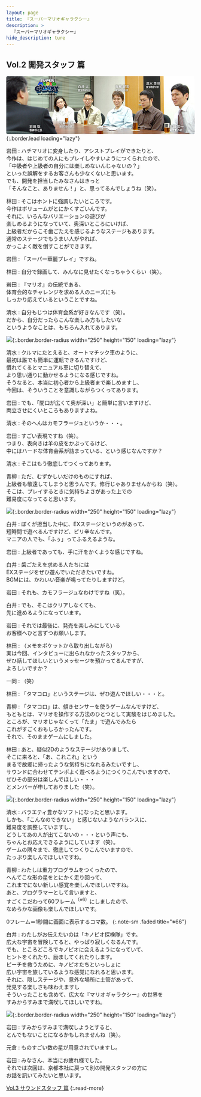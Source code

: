 ```yaml
---
layout: page
title: 『スーパーマリオギャラクシー』
description: >
  『スーパーマリオギャラクシー』
hide_description: ture
---
```


## Vol.2 開発スタッフ 篇

![](/interviews/jp/wii/rmgj/vol2/img/mainvisual.jpg){:.border.lead loading="lazy"}

岩田
: ハチマリオに変身したり、アシストプレイができたりと、<br>今作は、はじめての人にもプレイしやすいようにつくられたので、<br>「中級者や上級者の自分には楽しめないんじゃないの？」<br>といった誤解をするお客さんも少なくないと思います。<br>でも、開発を担当したみなさんはきっと<br>「そんなこと、ありません！」と、思ってるんでしょうね（笑）。

林田
: そこはホントに強調したいところです。<br>今作はボリュームがとにかくすごいんです。<br>それに、いろんなバリエーションの遊びが<br>楽しめるようになっていて、奥深いところにいけば、<br>上級者だからこそ歯ごたえを感じるようなステージもあります。<br>通常のステージでもうまい人がやれば、<br>かっこよく敵を倒すことができます。

岩田
: 「スーパー華麗プレイ」ですね。

林田
: 自分で録画して、みんなに見せたくなっちゃうくらい（笑）。

岩田
: 『マリオ』の伝統である、<br>体育会的なチャレンジを求める人のニーズにも<br>しっかり応えているということですね。

清水
: 自分もじつは体育会系が好きなんです（笑）。<br>だから、自分だったらこんな楽しみ方もしたいな<br>というようなことは、もちろん入れてあります。

![](/interviews/jp/wii/rmgj/vol2/img/photo16.jpg){:.border.border-radius width="250" height="150" loading="lazy"}

清水
: クルマにたとえると、オートマチック車のように、<br>最初は誰でも簡単に運転できるんですけど、<br>慣れてくるとマニュアル車に切り替えて、<br>より思い通りに動かせるようになる感じですね。<br>そうなると、本当に初心者から上級者まで楽しめますし、<br>今回は、そういうことを意識しながらつくってあります。

岩田
: でも、「間口が広くて奥が深い」と簡単に言いますけど、<br>両立させにくいところもありますよね。

清水
: そのへんはカモフラージュというか・・・。

岩田
: すごい表現ですね（笑）。<br>つまり、表向きは羊の皮をかぶってるけど、<br>中にはハードな体育会系が詰まっている、という感じなんですか？

清水
: そこはもう徹底してつくってあります。

青柳
: ただ、むずかしいだけのものにすれば、<br>上級者も敬遠してしまうと思うんです。修行じゃありませんからね（笑）。<br>そこは、プレイするときに気持ちよさがあった上での<br>難易度になってると思います。

![](/interviews/jp/wii/rmgj/vol2/img/photo17.jpg){:.border.border-radius width="250" height="150" loading="lazy"}

白井
: ぼくが担当した中に、EXステージというのがあって、<br>短時間で遊べるんですけど、ピリ辛なんです。<br>マニアの人でも、「ふぅ」ってふるえるような。

岩田
: 上級者であっても、手に汗をかくような感じですね。

白井
: 歯ごたえを求める人たちには<br>EXステージをぜひ遊んでいただきたいですね。<br>BGMには、かわいい音楽が鳴ってたりしますけど。

岩田
: それも、カモフラージュなわけですね（笑）。

白井
: でも、そこはクリアしなくても、<br>先に進めるようになっています。

岩田
: それでは最後に、発売を楽しみにしている<br>お客様へひと言ずつお願いします。

林田
: （メモをポケットから取り出しながら）<br>実は今回、インタビューに出られなかったスタッフから、<br>ぜひ話してほしいというメッセージを預かってるんですが、<br>よろしいですか？

一同
: （笑）

林田
: 「タマコロ」というステージは、ぜひ遊んでほしい・・・と。

青柳
: 「タマコロ」は、傾きセンサーを使うゲームなんですけど、<br>もともとは、マリオを操作する方法のひとつとして実験をはじめました。<br>ところが、マリオじゃなくって「たま」で遊んでみたら<br>これがすごくおもしろかったんです。<br>それで、そのままゲームにしました。

林田
: あと、疑似2Dのようなステージがありまして、<br>そこに来ると、「あ、これこれ」という<br>まるで故郷に帰ったような気持ちになれるみたいですし、<br>サウンドに合わせてテンポよく遊べるようにつくりこんでいますので、<br>ぜひその部分は楽しんでほしい・・・<br>とメンバーが申しておりました（笑）。

![](/interviews/jp/wii/rmgj/vol2/img/photo18.jpg){:.border.border-radius width="250" height="150" loading="lazy"}

清水
: バラエティ豊かなソフトになったと思います。<br>しかも、「こんなのできない」と感じないようなバランスに、<br>難易度を調整していますし、<br>どうしてあの人が出てこないの・・・という声にも、<br>ちゃんとお応えできるようにしています（笑）。<br>ゲームの隅々まで、徹底してつくりこんでいますので、<br>たっぷり楽しんでほしいですね。

青柳
: わたしは重力プログラムをつくったので、<br>へんてこな形の星をとにかく走り回って、<br>これまでにない新しい感覚を楽しんでほしいですね。<br>あと、プログラマーとして言いますと、<br>すごくこだわって60フレーム<sup>（※6）</sup>にしましたので、<br>なめらかな画像も楽しんでほしいです。

0フレーム＝1秒間に画面に表示するコマ数。
{:.note-sm .faded title="※66"}

白井
: わたしがお伝えたいのは「キノピオ探検隊」です。<br>広大な宇宙を冒険してると、やっぱり寂しくなるんです。<br>でも、ところどころでキノピオに会えるようになっていて、<br>ヒントをくれたり、励ましてくれたりします。<br>ピーチを救うために、キノピオたちといっしょに<br>広い宇宙を旅しているような感覚になれると思います。<br>それに、隠しステージや、意外な場所に土管があって、<br>発見する楽しさも味わえますし<br>そういったことも含めて、広大な『マリオギャラクシー』の世界を<br>すみからすみまで満喫してほしいですね。

![](/interviews/jp/wii/rmgj/vol2/img/photo19.jpg){:.border.border-radius width="250" height="150" loading="lazy"}

岩田
: すみからすみまで満喫しようとすると、<br>とんでもないことになるかもしれませんね（笑）。

元倉
: ものすごい数の星が用意されていますし。

岩田
: みなさん、本当にお疲れ様でした。<br>それでは次回は、京都本社に戻って別の開発スタッフの方に<br>お話を訊いてみたいと思います。

[Vol.3 サウンドスタッフ 篇](../vol3/1.md)
{:.read-more}

